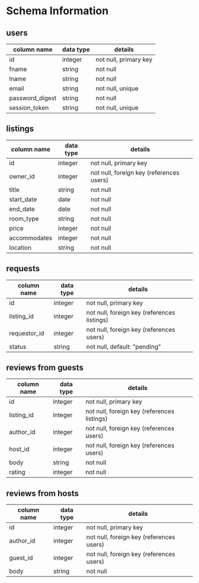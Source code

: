 # Schema Information

## users
column name     | data type | details
----------------|-----------|-----------------------
id              | integer   | not null, primary key
fname           | string    | not null
lname           | string    | not null
email           | string    | not null, unique
password_digest | string    | not null
session_token   | string    | not null, unique

## listings
column name | data type | details
------------|-----------|-----------------------
id          | integer   | not null, primary key
owner_id    | integer   | not null, foreign key (references users)
title       | string    | not null
start_date  | date      | not null
end_date    | date      | not null
room_type   | string    | not null
price       | integer   | not null
accommodates| integer   | not null
location    | string    | not null

## requests
column name | data type | details
------------|-----------|-----------------------
id          | integer   | not null, primary key
listing_id  | integer   | not null, foreign key (references listings)
requestor_id| integer   | not null, foreign key (references users)
status      | string    | not null, default: "pending"

## reviews from guests
column name | data type | details
------------|-----------|-----------------------
id          | integer   | not null, primary key
listing_id  | integer   | not null, foreign key (references listings)
author_id   | integer   | not null, foreign key (references users)
host_id     | integer   | not null, foreign key (references users)
body        | string    | not null
rating      | integer   | not null

## reviews from hosts
column name | data type | details
------------|-----------|-----------------------
id          | integer   | not null, primary key
author_id   | integer   | not null, foreign key (references users)
guest_id    | integer   | not null, foreign key (references users)
body        | string    | not null
